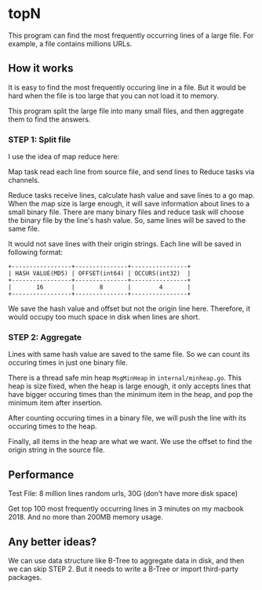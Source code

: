 # topN

This program can find the most frequently occurring lines of a large file. For example, a file contains millions URLs.

## How it works

It is easy to find the most frequently occuring line in a file. But it would be hard when the file is too large that you can not load it to memory.

This program split the large file into many small files, and then aggregate them to find the answers.

### STEP 1: Split file

I use the idea of map reduce here:

Map task read each line from source file, and send lines to Reduce tasks via channels.

Reduce tasks receive lines, calculate hash value and save lines to a go map. When the map size is large enough, it will save information about lines to a small binary file. There are many binary files and reduce task will choose the binary file by the line's hash value. So, same lines will be saved to the same file.

It would not save lines with their origin strings. Each line will be saved in following format:

```
+-----------------+---------------+----------------+
| HASH VALUE(MD5) | OFFSET(int64) | OCCURS(int32)  |
+-----------------+---------------+----------------+
|       16        |       8       |        4       |
+-----------------+---------------+----------------+
```

We save the hash value and offset but not the origin line here. Therefore, it would occupy too much space in disk when lines are short.

### STEP 2: Aggregate

Lines with same hash value are saved to the same file. So we can count its occuring times in just one binary file. 

There is a thread safe min heap `MsgMinHeap` in `internal/minheap.go`. This heap is size fixed, when the heap is large enough, it only accepts lines that have bigger occuring times than the minimum item in the heap, and pop the minimum item after insertion. 

After counting occuring times in a binary file, we will push the line with its occuring times to the heap.

Finally, all items in the heap are what we want. We use the offset to find the origin string in the source file.

## Performance

Test File: 8 million lines random urls, 30G (don't have more disk space)

Get top 100 most frequently occurring lines in 3 minutes on my macbook 2018. And no more than 200MB memory usage.

## Any better ideas?

We can use data structure like B-Tree to aggregate data in disk, and then we can skip STEP 2. But it needs to write a B-Tree or import third-party packages.
